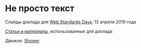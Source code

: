 # Не просто текст

Слайды доклада для [Web Standards Days](https://wsd.events/2019/04/13/), 13 апреля 2019 года

[Статьи и материалы](https://github.com/yoksel/not-just-text-04-2019/blob/master/reading-list.md), использованные для доклада

Движок: [Shower](https://github.com/shower/shower)
